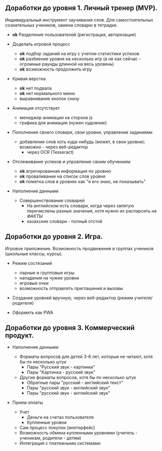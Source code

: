 ## Доработки до уровня 1. Личный тренер (MVP).

Индивидуальный инструмент заучивания слов. Для самостоятельных сознательных учеников,
замена словарю в тетрадке.

- **ok** Разделение пользователей (регистрация, авторизация)


- Доделать игровой процесс
    - **ok** подбор заданий на игру с учетом статистики успехов
    - **ok** разбиение уровня на несколько игр (а не как сейчас - огромные раунды длинной
      на весь уровень)
    - **ok** возможность продолжить игру


- Кривая верстка
    - **ok** нет подвала
    - **ok** нет нормального меню
    - выравнивание кнопок снизу


- Анимация отсутствует
    - менеджер анимации на стороне js
    - графика для анимации (нужен художник)


- Пополнение своего словаря, свои уровни, управление заданиями
    - добавление слов хоть куда-нибудь (может, в свои уровни); возможно - через
      веб-редактор
        - через OCR (Tesseract)


- Отслеживание успехов и упровление своим обучением
    - **ok** агрегированная информация по уровню
    - **ok** проваливание на список слов уровня
    - **ok** пометка слов в уровнях как "я его знаю, не показывать"


- Наполнение данными
    - Совершенствование словарей
        - На английском есть словари, когда через запятую перечислены разные значения,
          хотя нужно их распарсить на _ФАКТЫ_
        - казахские словари - полный отстой

## Доработки до уровня 2. Игра.

Игровое приложение. Возможность продвижения в группах учеников (школьные классы, курсы).

- Режим состязаний
    - парные и групповые игры
    - нападения на чужие уровни
    - игровые очки
    - возможность отправлять приглашения и вызовы

- Создание уровней вручную, через веб-редактор (режим учителя/родителя)

- Оформить как PWA

## Доработки до уровня 3. Коммерческий продукт.

- Наполнение данными
    - Форматы вопросов для детей 3-6 лет, которые не читают, хотя бы по несколько штук
        - Пары "Русский звук - картинки"
        - Пары "Картинка - русский звук"
    - Другие форматы вопросов, хотя бы по несколько штук
        - Обратные пары "русский - английский текст"
        - Пары "русский звук - английский звук"
        - Пары "русский звук - английский звук"

- Прием оплаты
    - Учет
        - Деньги на счетах пользователя
        - Купленные уровни
    - Сам процесс покупок (инетерфейс)
    - Возможность обмена купленными уровнями (учитель - ученикам, родители - детям)
    - Интеграция с платежными системами
